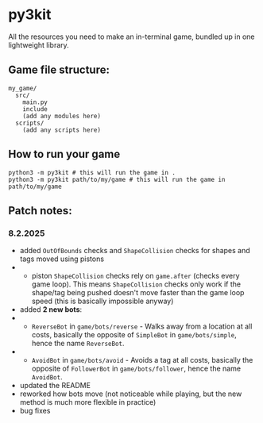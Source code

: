# py3kit
All the resources you need to make an in-terminal game, bundled up in one lightweight library.

## Game file structure:
```
my_game/
  src/
    main.py
    include
    (add any modules here)
  scripts/
    (add any scripts here)
```

## How to run your game

```
python3 -m py3kit # this will run the game in .
python3 -m py3kit path/to/my/game # this will run the game in path/to/my/game
```

## Patch notes:


### 8.2.2025

- added `OutOfBounds` checks and `ShapeCollision` checks for shapes and tags moved using pistons
- - piston `ShapeCollision` checks rely on `game.after` (checks every game loop). This means `ShapeCollision` checks only work if the shape/tag being pushed doesn't move faster than the game loop speed (this is basically impossible anyway)
- added **2 new bots**:
- - `ReverseBot` in `game/bots/reverse` - Walks away from a location at all costs, basically the opposite of `SimpleBot` in `game/bots/simple`, hence the name `ReverseBot`.
- - `AvoidBot` in `game/bots/avoid` - Avoids a tag at all costs, basically the opposite of `FollowerBot` in `game/bots/follower`, hence the name `AvoidBot`.
- updated the README
- reworked how bots move (not noticeable while playing, but the new method is much more flexible in practice)
- bug fixes